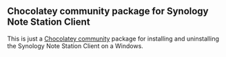 ## Chocolatey community package for Synology Note Station Client
This is just a [Chocolatey community](https://community.chocolatey.org/) package for installing and uninstalling the Synology Note Station Client on a Windows.
